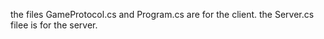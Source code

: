 the files GameProtocol.cs and Program.cs are for the client.
the Server.cs filee is for the server.
